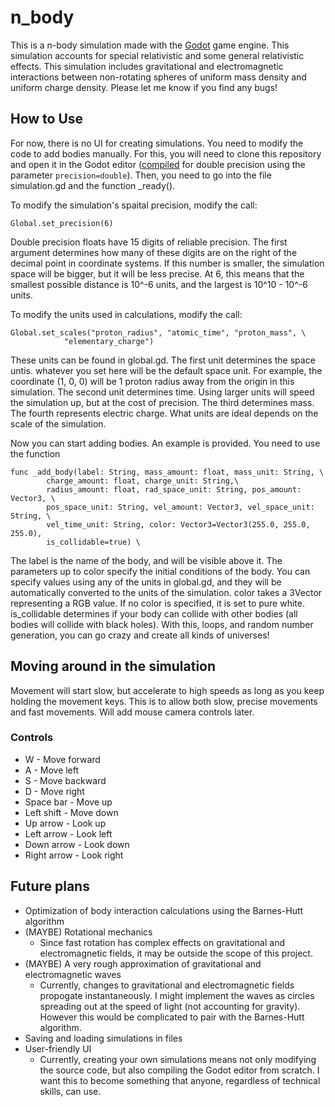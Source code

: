 # n_body
This is a n-body simulation made with the [Godot](https://godotengine.org/)
game engine. This simulation accounts for special relativistic and some
general relativistic effects. This simulation includes gravitational and
electromagnetic interactions between non-rotating spheres of uniform mass
density and uniform charge density. Please let me know if you find any bugs!

## How to Use
For now, there is no UI for creating simulations. You need to modify the code
to add bodies manually. For this, you will need to clone this repository and
open it in the Godot editor
([compiled](https://docs.godotengine.org/en/stable/contributing/development/compiling/index.html)
for double precision using the parameter `precision=double`). Then, you need to
go into the file simulation.gd and the function _ready().

To modify the simulation's spaital precision, modify the call:
```
Global.set_precision(6)
```
Double precision floats have 15 digits of reliable precision. The first argument
determines how many of these digits are on the right of the decimal point in
coordinate systems. If this number is smaller, the simulation space will be
bigger, but it will be less precise. At 6, this means that the smallest possible
distance is 10^-6 units, and the largest is 10^10 - 10^-6 units.

To modify the units used in calculations, modify the call:
```
Global.set_scales("proton_radius", "atomic_time", "proton_mass", \
			"elementary_charge")
```
These units can be found in global.gd. The first unit determines the space
untis. whatever you set here will be the default space unit. For example, the
coordinate (1, 0, 0) will be 1 proton radius away from the origin in this
simulation. The second unit determines time. Using larger units will speed the
simulation up, but at the cost of precision. The third determines mass. The
fourth represents electric charge. What units are ideal depends on the scale of
the simulation.

Now you can start adding bodies. An example is provided. You need to use the
function
```
func _add_body(label: String, mass_amount: float, mass_unit: String, \
		charge_amount: float, charge_unit: String,\
		radius_amount: float, rad_space_unit: String, pos_amount: Vector3, \
		pos_space_unit: String, vel_amount: Vector3, vel_space_unit: String, \
		vel_time_unit: String, color: Vector3=Vector3(255.0, 255.0, 255.0),
		is_collidable=true) \
```
The label is the name of the body, and will be visible above it. The parameters
up to color specify the initial conditions of the body. You can specify values
using any of the units in global.gd, and they will be automatically converted
to the units of the simulation. color takes a 3Vector representing a RGB value.
If no color is specified, it is set to pure white. is_collidable determines if
your body can collide with other bodies (all bodies will collide with black
holes). With this, loops, and random number generation, you can go crazy and
create all kinds of universes!

## Moving around in the simulation
Movement will start slow, but accelerate to high speeds as long as you keep
holding the movement keys. This is to allow both slow, precise movements and
fast movements. Will add mouse camera controls later.

### Controls
- W - Move forward
- A - Move left
- S - Move backward
- D - Move right
- Space bar - Move up
- Left shift - Move down
- Up arrow - Look up
- Left arrow - Look left
- Down arrow - Look down
- Right arrow - Look right

## Future plans
- Optimization of body interaction calculations using the Barnes-Hutt algorithm
- (MAYBE) Rotational mechanics
	- Since fast rotation has complex effects on gravitational and
	electromagnetic fields, it may be outside the scope of this project.
- (MAYBE) A very rough approximation of gravitational and electromagnetic waves
	- Currently, changes to gravitational and electromagnetic fields propogate
	instantaneously. I might implement the waves as circles spreading out at
	the speed of light (not accounting for gravity). However this would be
	complicated to pair with the Barnes-Hutt algorithm.
- Saving and loading simulations in files
- User-friendly UI
	- Currently, creating your own simulations means not only modifying the
	source code, but also compiling the Godot editor from scratch. I want this
	to become something that anyone, regardless of technical skills, can use.
